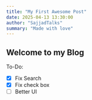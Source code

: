 ```yaml
---
title: "My First Awesome Post"
date: 2025-04-13 13:30:00
author: "SajjadTalks"
summary: "Made with love"
---
```


## Welcome to my Blog

To-Do:

- [x] Fix Search
- [x] Fix check box
- [ ] Better UI